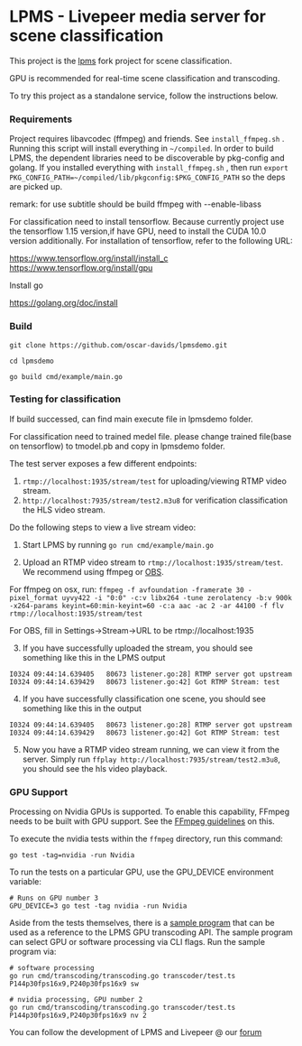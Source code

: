 
# LPMS - Livepeer media server for scene classification 

This project is the [lpms](https://github.com/livepeer/lpms) fork project for scene classification.

GPU is recommended for real-time scene classification and transcoding.

To try this project as a standalone service, follow the instructions below.

### Requirements

Project requires libavcodec (ffmpeg) and friends. See `install_ffmpeg.sh` . Running this script will install everything in `~/compiled`. In order to build LPMS, the dependent libraries need to be discoverable by pkg-config and golang. If you installed everything with `install_ffmpeg.sh` , then run `export PKG_CONFIG_PATH=~/compiled/lib/pkgconfig:$PKG_CONFIG_PATH` so the deps are picked up.
  
  remark: for use subtitle should be build ffmpeg with --enable-libass

For classification need to install tensorflow. Because currently project use the tensorflow 1.15 version,if have GPU, need to install the CUDA 10.0 version additionally. For installation of tensorflow, refer to the following URL:

 https://www.tensorflow.org/install/install_c
 https://www.tensorflow.org/install/gpu
 
Install go

https://golang.org/doc/install

### Build 

```
git clone https://github.com/oscar-davids/lpmsdemo.git 

cd lpmsdemo

go build cmd/example/main.go

```

### Testing for classification

If build successed, can find main execute file in lpmsdemo folder.

For classification need to trained medel file. please change trained file(base on tensorflow)  to tmodel.pb  and copy in lpmsdemo folder.

The test server exposes a few different endpoints:
1. `rtmp://localhost:1935/stream/test` for uploading/viewing RTMP video stream.
2. `http://localhost:7935/stream/test2.m3u8` for verification classification the HLS video stream.

Do the following steps to view a live stream video:

1. Start LPMS by running `go run cmd/example/main.go`

2. Upload an RTMP video stream to `rtmp://localhost:1935/stream/test`.  We recommend using ffmpeg or [OBS](https://obsproject.com/download).

For ffmpeg on osx, run: `ffmpeg -f avfoundation -framerate 30 -pixel_format uyvy422 -i "0:0" -c:v libx264 -tune zerolatency -b:v 900k -x264-params keyint=60:min-keyint=60 -c:a aac -ac 2 -ar 44100 -f flv rtmp://localhost:1935/stream/test`

For OBS, fill in Settings->Stream->URL to be rtmp://localhost:1935

3. If you have successfully uploaded the stream, you should see something like this in the LPMS output
```
I0324 09:44:14.639405   80673 listener.go:28] RTMP server got upstream
I0324 09:44:14.639429   80673 listener.go:42] Got RTMP Stream: test
```
4. If you have successfully classification one scene, you should see something like this in the output

```
I0324 09:44:14.639405   80673 listener.go:28] RTMP server got upstream
I0324 09:44:14.639429   80673 listener.go:42] Got RTMP Stream: test
```


5. Now you have a RTMP video stream running, we can view it from the server.  Simply run `ffplay http://localhost:7935/stream/test2.m3u8`, you should see the hls video playback.

### GPU Support

Processing on Nvidia GPUs is supported. To enable this capability, FFmpeg needs
to be built with GPU support. See the
[FFmpeg guidelines](https://trac.ffmpeg.org/wiki/HWAccelIntro#NVENCNVDEC) on
this.

To execute the nvidia tests within the `ffmpeg` directory, run this command:

```
go test -tag=nvidia -run Nvidia

```

To run the tests on a particular GPU, use the GPU_DEVICE environment variable:

```
# Runs on GPU number 3
GPU_DEVICE=3 go test -tag nvidia -run Nvidia
```

Aside from the tests themselves, there is a
[sample program](https://github.com/livepeer/lpms/blob/master/cmd/transcoding/transcoding.go)
that can be used as a reference to the LPMS GPU transcoding API. The sample
program can select GPU or software processing via CLI flags. Run the sample
program via:

```
# software processing
go run cmd/transcoding/transcoding.go transcoder/test.ts P144p30fps16x9,P240p30fps16x9 sw

# nvidia processing, GPU number 2
go run cmd/transcoding/transcoding.go transcoder/test.ts P144p30fps16x9,P240p30fps16x9 nv 2
```

You can follow the development of LPMS and Livepeer @ our [forum](http://forum.livepeer.org)
